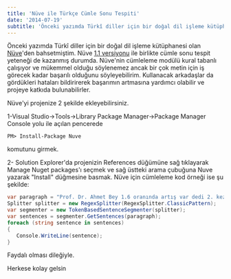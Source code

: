 ```yaml
---
title: 'Nüve ile Türkçe Cümle Sonu Tespiti'
date: '2014-07-19'
subtitle: 'Önceki yazımda Türkî diller için bir doğal dil işleme kütüphanesi olan Nüve''den bahsetmiştim.'
---
```


Önceki yazımda Türkî diller için bir doğal dil işleme kütüphanesi olan [Nüve](/turki-diller-icin-dogal-dil-isleme-kutuphanesi-nuve)'den bahsetmiştim. Nüve [1.1 versiyonu](https://www.nuget.org/packages/Nuve/) ile birlikte cümle sonu tespit yeteneği de kazanmış durumda. Nüve'nin cümleleme modülü kural tabanlı çalışıyor ve mükemmel olduğu söylenemez ancak bir çok metin için iş görecek kadar başarılı olduğunu söyleyebilirim. Kullanacak arkadaşlar da gördükleri hataları bildirirerek başarımın artmasına yardımcı olabilir ve projeye katkıda bulunabilirler. 

Nüve'yi projenize 2 şekilde ekleyebilirsiniz. 

1-Visual Studio->Tools->Library Package Manager->Package Manager Console yolu ile açılan pencerede

```
PM> Install-Package Nuve
```

komutunu girmek. 

2- Solution Explorer'da projenizin References düğümüne sağ tıklayarak Manage Nuget packages'ı seçmek ve sağ üstteki arama çubuğuna Nuve yazarak "Install" düğmesine basmak. Nüve için cümleleme kod örneği ise şu şekilde:

 
 ```csharp
var paragraph = "Prof. Dr. Ahmet Bey 1.6 oranında artış var dedi 2. kez. E-posta adresi ahmet.bilir@prof.dr imiş! Doğru mu?";
Splitter splitter = new RegexSplitter(RegexSplitter.ClassicPattern);
var segmenter = new TokenBasedSentenceSegmenter(splitter);
var sentences = segmenter.GetSentences(paragraph);
foreach (string sentence in sentences)
{
    Console.WriteLine(sentence);
}
```

Faydalı olması dileğiyle. 

Herkese kolay gelsin